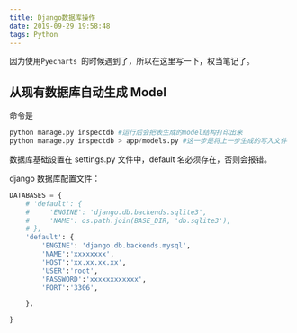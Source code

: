 ```yaml
---
title: Django数据库操作
date: 2019-09-29 19:58:48
tags: Python
---
```


因为使用`Pyecharts `的时候遇到了，所以在这里写一下，权当笔记了。



<!--more-->



## 从现有数据库自动生成 Model

命令是

```python
python manage.py inspectdb #运行后会把表生成的model结构打印出来
python manage.py inspectdb > app/models.py #这一步是将上一步生成的写入文件
```

数据库基础设置在 settings.py 文件中，default 名必须存在，否则会报错。

django 数据库配置文件：

```python
DATABASES = {
    # 'default': {
    #     'ENGINE': 'django.db.backends.sqlite3',
    #     'NAME': os.path.join(BASE_DIR, 'db.sqlite3'),
    # },
    'default': {
        'ENGINE': 'django.db.backends.mysql',
        'NAME':'xxxxxxxx',
        'HOST':'xx.xx.xx.xx',
        'USER':'root',
        'PASSWORD':'xxxxxxxxxxxx',
        'PORT':'3306',

    },

}
```

